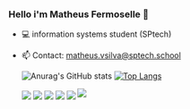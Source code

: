 
### Hello i'm Matheus Fermoselle 👋
- 💻 information systems student (SPtech)
- 📫 Contact: matheus.vsilva@sptech.school


  ![Anurag's GitHub stats](https://github-readme-stats.vercel.app/api?username=MatheusFermoselle&show&count_private=true&icons=true&theme=material-palenight)
[![Top Langs](https://github-readme-stats.vercel.app/api/top-langs/?username=MatheusFermoselle&count_private=true&layout=compact&show_icons=true&theme=material-palenight)](https://github.com/anuraghazra/github-readme-stats)
  <div>
     <img align="center" src="https://icongr.am/devicon/css3-original.svg?size=50&color=60307e">
     <img align="center" src="https://icongr.am/devicon/html5-original.svg?size=50&color=60307e">
     <img  align="center" src="https://icongr.am/devicon/javascript-plain.svg?size=50&color=60307e">
     <img  align="center" src="https://icongr.am/devicon/mysql-original.svg?size=50&color=60307e">
     <img  align="center"src="https://icongr.am/devicon/git-original.svg?size=50&color=60307e">
     <img src="https://img.icons8.com/?size=50&id=ZoxjA0jZDdFZ&format=png&color=000000">
 </div>
